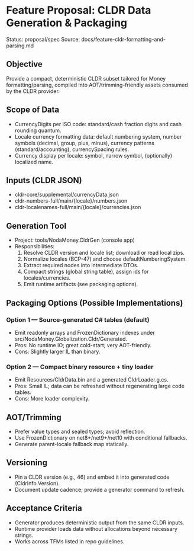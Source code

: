 # Feature Proposal: CLDR Data Generation & Packaging

Status: proposal/spec
Source: docs/feature-cldr-formatting-and-parsing.md

## Objective
Provide a compact, deterministic CLDR subset tailored for Money formatting/parsing, compiled into AOT/trimming-friendly assets consumed by the CLDR provider.

## Scope of Data
- CurrencyDigits per ISO code: standard/cash fraction digits and cash rounding quantum.
- Locale currency formatting data: default numbering system, number symbols (decimal, group, plus, minus), currency patterns (standard/accounting), currencySpacing rules.
- Currency display per locale: symbol, narrow symbol, (optionally) localized name.

## Inputs (CLDR JSON)
- cldr-core/supplemental/currencyData.json
- cldr-numbers-full/main/{locale}/numbers.json
- cldr-localenames-full/main/{locale}/currencies.json

## Generation Tool
- Project: tools/NodaMoney.CldrGen (console app)
- Responsibilities:
  1) Resolve CLDR version and locale list; download or read local zips.
  2) Normalize locales (BCP-47) and choose defaultNumberingSystem.
  3) Extract required nodes into intermediate DTOs.
  4) Compact strings (global string table), assign ids for locales/currencies.
  5) Emit runtime artifacts (see packaging options).

## Packaging Options (Possible Implementations)

### Option 1 — Source-generated C# tables (default)
- Emit readonly arrays and FrozenDictionary indexes under src/NodaMoney.Globalization.Cldr/Generated.
- Pros: No runtime IO; great cold-start; very AOT-friendly.
- Cons: Slightly larger IL than binary.

### Option 2 — Compact binary resource + tiny loader
- Emit Resources/CldrData.bin and a generated CldrLoader.g.cs.
- Pros: Small IL; data can be refreshed without regenerating large code tables.
- Cons: More loader complexity.

## AOT/Trimming
- Prefer value types and sealed types; avoid reflection.
- Use FrozenDictionary on net8+/net9+/net10 with conditional fallbacks.
- Generate parent-locale fallback map statically.

## Versioning
- Pin a CLDR version (e.g., 46) and embed it into generated code (CldrInfo.Version).
- Document update cadence; provide a generator command to refresh.

## Acceptance Criteria
- Generator produces deterministic output from the same CLDR inputs.
- Runtime provider loads data without allocations beyond necessary strings.
- Works across TFMs listed in repo guidelines.
